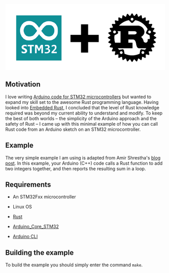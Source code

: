 <img src="logo.png" width=500>

## Motivation

I love writing [Arduino code for STM32
microcontrollers](https://github.com/stm32duino) but wanted to expand my skill
set to the awesome Rust programming language.  Having looked into [Embedded
Rust](https://docs.rust-embedded.org/book/), I concluded that the  level of
Rust knowledge required was beyond my current ability to understand and modify.
To keep the best of both worlds &ndash; the simplicity of the Arduino approach
and the safety of Rust &ndash; I came up with this minimal example of how you
can call Rust code from an Arduino sketch on an STM32 microcontroller.  

## Example 

The very simple example I am using is adapted from Amir Shrestha's
[blog post](https://amirkoblog.wordpress.com/2018/07/05/calling-rust-code-from-c-c/).
In this example, your Arduino (C++) code calls a Rust function to add two integers
together, and then reports the resulting sum in a loop.

## Requirements

* An STM32Fxx microcontroller

* Linux OS

* [Rust](https://www.rust-lang.org/tools/install)

* [Arduino\_Core\_STM32](https://github.com/stm32duino/Arduino_Core_STM32)

* [Arduino CLI](https://arduino.github.io/arduino-cli/0.31/installation/)

## Building the example

To build the example you should simply enter the command ```make```.





